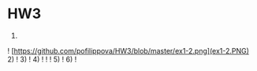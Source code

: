 # HW3
1)
! [https://github.com/pofilippova/HW3/blob/master/ex1-2.png](ex1-2.PNG)
2)
! [](ex1-2.PNG)
3)
! [](ex3.PNG)
4)
! [](ex4.1.PNG)
! [](ex4.2.PNG)
! [](ex4.3.PNG)
5)
! [](ex5.PNG)
6)
! [](ex6.PNG)
